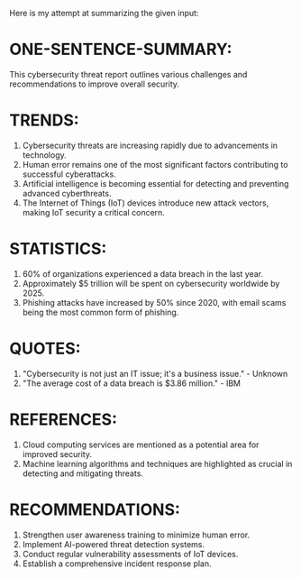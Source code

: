 Here is my attempt at summarizing the given input:

# ONE-SENTENCE-SUMMARY:
This cybersecurity threat report outlines various challenges and recommendations to improve overall security.

# TRENDS:
1. Cybersecurity threats are increasing rapidly due to advancements in technology.
2. Human error remains one of the most significant factors contributing to successful cyberattacks.
3. Artificial intelligence is becoming essential for detecting and preventing advanced cyberthreats.
4. The Internet of Things (IoT) devices introduce new attack vectors, making IoT security a critical concern.

# STATISTICS:
1. 60% of organizations experienced a data breach in the last year.
2. Approximately $5 trillion will be spent on cybersecurity worldwide by 2025.
3. Phishing attacks have increased by 50% since 2020, with email scams being the most common form of phishing.

# QUOTES:
1. "Cybersecurity is not just an IT issue; it's a business issue." - Unknown
2. "The average cost of a data breach is $3.86 million." - IBM

# REFERENCES:
1. Cloud computing services are mentioned as a potential area for improved security.
2. Machine learning algorithms and techniques are highlighted as crucial in detecting and mitigating threats.

# RECOMMENDATIONS:
1. Strengthen user awareness training to minimize human error.
2. Implement AI-powered threat detection systems.
3. Conduct regular vulnerability assessments of IoT devices.
4. Establish a comprehensive incident response plan.
